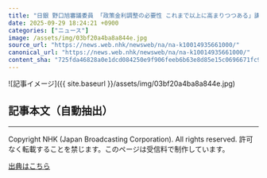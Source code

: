 ```yaml
---
title: "日銀 野口旭審議委員 「政策金利調整の必要性 これまで以上に高まりつつある」講演で"
date: 2025-09-29 18:24:21 +0900
categories: ["ニュース"]
image: /assets/img/03bf20a4ba8a844e.jpg
source_url: "https://news.web.nhk/newsweb/na/na-k10014935661000/"
canonical_url: "https://news.web.nhk/newsweb/na/na-k10014935661000/"
content_sha: "725fda46828a0e1dcd084250e9f906feeb6b63e8d85e15c0696671fc9355cc1f"
---
```


![記事イメージ]({{ site.baseurl }}/assets/img/03bf20a4ba8a844e.jpg)

## 記事本文（自動抽出）
<div><div class="_13tndsj2"><nav aria-label="フッターサイトナビゲーション" class="_13tndsj4"></nav><hr class="esl7kn2s esl7kn1l esl7kn1n _14xli2ae"><p class="esl7kn2s esl7kn1m esl7kn1o _1yvk0f68 _1lugom81">Copyright NHK (Japan Broadcasting Corporation). All rights reserved. 許可なく転載することを禁じます。このページは受信料で制作しています。</p></div></div>

[出典はこちら](https://news.web.nhk/newsweb/na/na-k10014935661000/)
